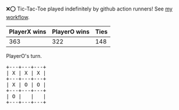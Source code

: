 :x::o: Tic-Tac-Toe played indefinitely by github action runners! See [my workflow](.github/workflows/play.yaml).

|PlayerX wins|PlayerO wins|Ties|
|-|-|-|
|363|322|148|

PlayerO's turn.

<pre>
+---+---+---+
| X | X | X |
+---+---+---+
| X | O | O |
+---+---+---+
| O |   |   |
+---+---+---+
</pre>